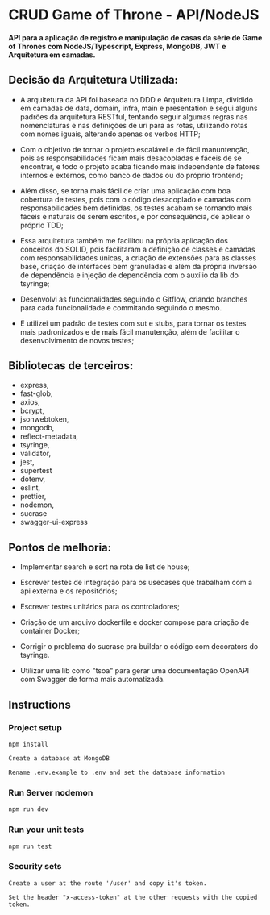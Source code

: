 # CRUD Game of Throne - API/NodeJS
#### API para a aplicação de registro e manipulação de casas da série de Game of Thrones com NodeJS/Typescript, Express, MongoDB, JWT e Arquitetura em camadas.
## Decisão da Arquitetura Utilizada:
- A arquitetura da API foi baseada no DDD e Arquitetura Limpa, dividido em camadas de data, domain, infra, main e presentation e segui alguns padrões da arquitetura RESTful, tentando seguir algumas regras nas nomenclaturas e nas definições de uri para as rotas, utilizando rotas com nomes iguais, alterando apenas os verbos HTTP;

- Com o objetivo de tornar o projeto escalável e de fácil manuntenção, pois as responsabilidades ficam mais desacopladas e fáceis de se encontrar, e todo o projeto acaba ficando mais independente de fatores internos e externos, como banco de dados ou do próprio frontend;

- Além disso, se torna mais fácil de criar uma aplicação com boa cobertura de testes, pois com o código desacoplado e camadas com responsabilidades bem definidas, os testes acabam se tornando mais fáceis e naturais de serem escritos, e por consequência, de aplicar o próprio TDD;

- Essa arquitetura também me facilitou na própria aplicação dos conceitos do SOLID, pois facilitaram a definição de classes e camadas com responsabilidades únicas, a criação de extensões para as classes base, criação de interfaces bem granuladas e além da própria inversão de dependência e injeção de dependência com o auxílio da lib do tsyringe;

- Desenvolvi as funcionalidades seguindo o Gitflow, criando branches para cada funcionalidade e commitando seguindo o mesmo.

- E utilizei um padrão de testes com sut e stubs, para tornar os testes mais padronizados e de mais fácil manutenção, além de facilitar o desenvolvimento de novos testes;


## Bibliotecas de terceiros:
- express,
- fast-glob,
- axios,
- bcrypt,
- jsonwebtoken,
- mongodb,
- reflect-metadata,
- tsyringe,
- validator, 
- jest, 
- supertest
- dotenv, 
- eslint, 
- prettier,
- nodemon,
- sucrase
- swagger-ui-express

## Pontos de melhoria:
- Implementar search e sort na rota de list de house;

- Escrever testes de integração para os usecases que trabalham com a api externa e os repositórios;

- Escrever testes unitários para os controladores;

- Criação de um arquivo dockerfile e docker compose para criação de container Docker;

- Corrigir o problema do sucrase pra buildar o código com decorators do tsyringe.

- Utilizar uma lib como "tsoa" para gerar uma documentação OpenAPI com Swagger de forma mais automatizada.

## Instructions
### Project setup
```
npm install
```
```
Create a database at MongoDB
```
```
Rename .env.example to .env and set the database information
```

### Run Server nodemon
```
npm run dev
```

### Run your unit tests
```
npm run test
```

### Security sets
```
Create a user at the route '/user' and copy it's token.
```
```
Set the header "x-access-token" at the other requests with the copied token.
```
